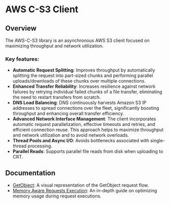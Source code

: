 # AWS C-S3 Client

## Overview
The AWS-C-S3 library is an asynchronous AWS S3 client focused on maximizing throughput and network utilization.

### Key features:
- **Automatic Request Splitting**: Improves throughput by automatically splitting the request into part-sized chunks and performing parallel uploads/downloads of these chunks over multiple connections.
- **Enhanced Transfer Reliability**: Increases resilience against network failures by retrying individual failed chunks of a file transfer, eliminating the need to restart transfers from scratch.
- **DNS Load Balancing**: DNS continuously harvests Amazon S3 IP addresses to spread connections over the fleet, significantly boosting throughput and enhancing overall transfer efficiency.
- **Advanced Network Interface Management**: The client incorporates automatic request parallelization, effective timeouts and retries, and efficient connection reuse. This approach helps to maximize throughput and network utilization and to avoid network overloads.
- **Thread Pools and Async I/O**: Avoids bottlenecks associated with single-thread processing.
- **Parallel Reads**: Supports parallel file reads from disk when uploading to CRT.

## Documentation

- [GetObject](Diagrams/GetObjectFlow.md): A visual representation of the GetObject request flow.
- [Memory Aware Requests Execution](memory_aware_requests_execution.md): An in-depth guide on optimizing memory usage during request executions.

